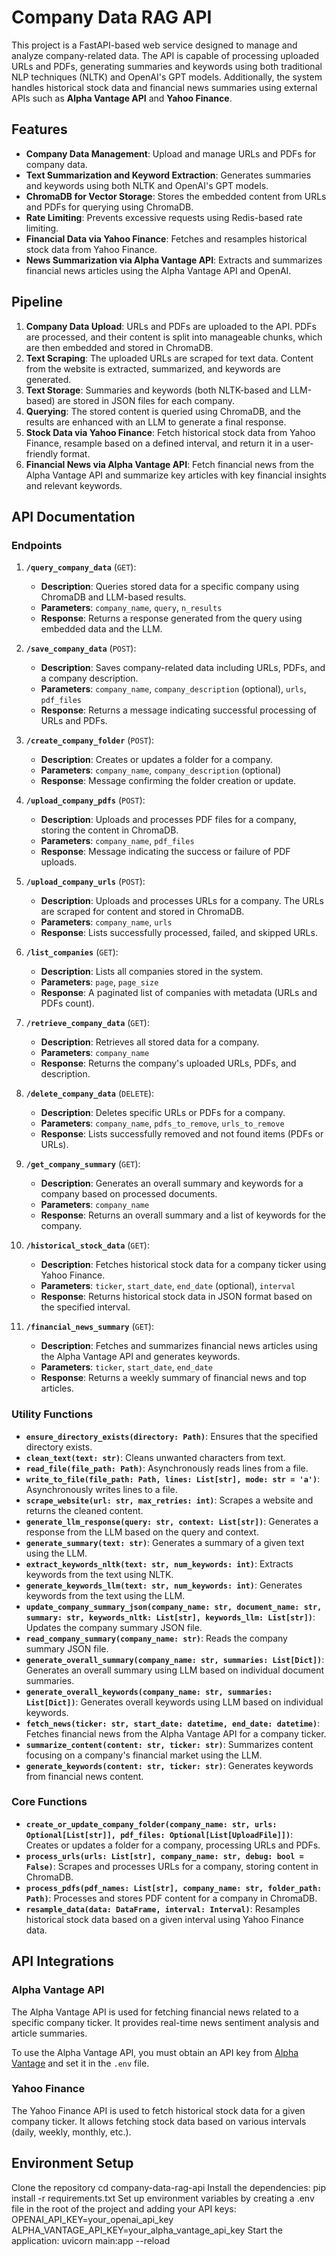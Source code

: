 # Company Data RAG API

This project is a FastAPI-based web service designed to manage and analyze company-related data. The API is capable of processing uploaded URLs and PDFs, generating summaries and keywords using both traditional NLP techniques (NLTK) and OpenAI's GPT models. Additionally, the system handles historical stock data and financial news summaries using external APIs such as **Alpha Vantage API** and **Yahoo Finance**.

## Features

- **Company Data Management**: Upload and manage URLs and PDFs for company data.
- **Text Summarization and Keyword Extraction**: Generates summaries and keywords using both NLTK and OpenAI's GPT models.
- **ChromaDB for Vector Storage**: Stores the embedded content from URLs and PDFs for querying using ChromaDB.
- **Rate Limiting**: Prevents excessive requests using Redis-based rate limiting.
- **Financial Data via Yahoo Finance**: Fetches and resamples historical stock data from Yahoo Finance.
- **News Summarization via Alpha Vantage API**: Extracts and summarizes financial news articles using the Alpha Vantage API and OpenAI.

## Pipeline

1. **Company Data Upload**: URLs and PDFs are uploaded to the API. PDFs are processed, and their content is split into manageable chunks, which are then embedded and stored in ChromaDB.
2. **Text Scraping**: The uploaded URLs are scraped for text data. Content from the website is extracted, summarized, and keywords are generated.
3. **Text Storage**: Summaries and keywords (both NLTK-based and LLM-based) are stored in JSON files for each company.
4. **Querying**: The stored content is queried using ChromaDB, and the results are enhanced with an LLM to generate a final response.
5. **Stock Data via Yahoo Finance**: Fetch historical stock data from Yahoo Finance, resample based on a defined interval, and return it in a user-friendly format.
6. **Financial News via Alpha Vantage API**: Fetch financial news from the Alpha Vantage API and summarize key articles with key financial insights and relevant keywords.

## API Documentation

### Endpoints

1. **`/query_company_data`** (`GET`): 
   - **Description**: Queries stored data for a specific company using ChromaDB and LLM-based results.
   - **Parameters**: `company_name`, `query`, `n_results`
   - **Response**: Returns a response generated from the query using embedded data and the LLM.

2. **`/save_company_data`** (`POST`):
   - **Description**: Saves company-related data including URLs, PDFs, and a company description.
   - **Parameters**: `company_name`, `company_description` (optional), `urls`, `pdf_files`
   - **Response**: Returns a message indicating successful processing of URLs and PDFs.

3. **`/create_company_folder`** (`POST`):
   - **Description**: Creates or updates a folder for a company.
   - **Parameters**: `company_name`, `company_description` (optional)
   - **Response**: Message confirming the folder creation or update.

4. **`/upload_company_pdfs`** (`POST`):
   - **Description**: Uploads and processes PDF files for a company, storing the content in ChromaDB.
   - **Parameters**: `company_name`, `pdf_files`
   - **Response**: Message indicating the success or failure of PDF uploads.

5. **`/upload_company_urls`** (`POST`):
   - **Description**: Uploads and processes URLs for a company. The URLs are scraped for content and stored in ChromaDB.
   - **Parameters**: `company_name`, `urls`
   - **Response**: Lists successfully processed, failed, and skipped URLs.

6. **`/list_companies`** (`GET`):
   - **Description**: Lists all companies stored in the system.
   - **Parameters**: `page`, `page_size`
   - **Response**: A paginated list of companies with metadata (URLs and PDFs count).

7. **`/retrieve_company_data`** (`GET`):
   - **Description**: Retrieves all stored data for a company.
   - **Parameters**: `company_name`
   - **Response**: Returns the company's uploaded URLs, PDFs, and description.

8. **`/delete_company_data`** (`DELETE`):
   - **Description**: Deletes specific URLs or PDFs for a company.
   - **Parameters**: `company_name`, `pdfs_to_remove`, `urls_to_remove`
   - **Response**: Lists successfully removed and not found items (PDFs or URLs).

9. **`/get_company_summary`** (`GET`):
   - **Description**: Generates an overall summary and keywords for a company based on processed documents.
   - **Parameters**: `company_name`
   - **Response**: Returns an overall summary and a list of keywords for the company.

10. **`/historical_stock_data`** (`GET`):
    - **Description**: Fetches historical stock data for a company ticker using Yahoo Finance.
    - **Parameters**: `ticker`, `start_date`, `end_date` (optional), `interval`
    - **Response**: Returns historical stock data in JSON format based on the specified interval.

11. **`/financial_news_summary`** (`GET`):
    - **Description**: Fetches and summarizes financial news articles using the Alpha Vantage API and generates keywords.
    - **Parameters**: `ticker`, `start_date`, `end_date`
    - **Response**: Returns a weekly summary of financial news and top articles.

### Utility Functions

- **`ensure_directory_exists(directory: Path)`**: Ensures that the specified directory exists.
- **`clean_text(text: str)`**: Cleans unwanted characters from text.
- **`read_file(file_path: Path)`**: Asynchronously reads lines from a file.
- **`write_to_file(file_path: Path, lines: List[str], mode: str = 'a')`**: Asynchronously writes lines to a file.
- **`scrape_website(url: str, max_retries: int)`**: Scrapes a website and returns the cleaned content.
- **`generate_llm_response(query: str, context: List[str])`**: Generates a response from the LLM based on the query and context.
- **`generate_summary(text: str)`**: Generates a summary of a given text using the LLM.
- **`extract_keywords_nltk(text: str, num_keywords: int)`**: Extracts keywords from the text using NLTK.
- **`generate_keywords_llm(text: str, num_keywords: int)`**: Generates keywords from the text using the LLM.
- **`update_company_summary_json(company_name: str, document_name: str, summary: str, keywords_nltk: List[str], keywords_llm: List[str])`**: Updates the company summary JSON file.
- **`read_company_summary(company_name: str)`**: Reads the company summary JSON file.
- **`generate_overall_summary(company_name: str, summaries: List[Dict])`**: Generates an overall summary using LLM based on individual document summaries.
- **`generate_overall_keywords(company_name: str, summaries: List[Dict])`**: Generates overall keywords using LLM based on individual keywords.
- **`fetch_news(ticker: str, start_date: datetime, end_date: datetime)`**: Fetches financial news from the Alpha Vantage API for a company ticker.
- **`summarize_content(content: str, ticker: str)`**: Summarizes content focusing on a company's financial market using the LLM.
- **`generate_keywords(content: str, ticker: str)`**: Generates keywords from financial news content.
  
### Core Functions

- **`create_or_update_company_folder(company_name: str, urls: Optional[List[str]], pdf_files: Optional[List[UploadFile]])`**: Creates or updates a folder for a company, processing URLs and PDFs.
- **`process_urls(urls: List[str], company_name: str, debug: bool = False)`**: Scrapes and processes URLs for a company, storing content in ChromaDB.
- **`process_pdfs(pdf_names: List[str], company_name: str, folder_path: Path)`**: Processes and stores PDF content for a company in ChromaDB.
- **`resample_data(data: DataFrame, interval: Interval)`**: Resamples historical stock data based on a given interval using Yahoo Finance data.
  
## API Integrations

### Alpha Vantage API

The Alpha Vantage API is used for fetching financial news related to a specific company ticker. It provides real-time news sentiment analysis and article summaries.

To use the Alpha Vantage API, you must obtain an API key from [Alpha Vantage](https://www.alphavantage.co/support/#api-key) and set it in the `.env` file.

### Yahoo Finance

The Yahoo Finance API is used to fetch historical stock data for a given company ticker. It allows fetching stock data based on various intervals (daily, weekly, monthly, etc.).

## Environment Setup

Clone the repository
cd company-data-rag-api
Install the dependencies:
pip install -r requirements.txt
Set up environment variables by creating a .env file in the root of the project and adding your API keys:
OPENAI_API_KEY=your_openai_api_key
ALPHA_VANTAGE_API_KEY=your_alpha_vantage_api_key
Start the application:
uvicorn main:app --reload